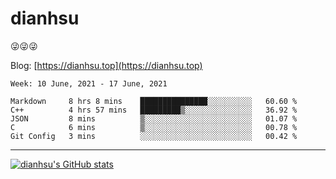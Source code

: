 
# dianhsu

:stuck_out_tongue_winking_eye::stuck_out_tongue_winking_eye::stuck_out_tongue_winking_eye:

Blog: [https://dianhsu.top](https://dianhsu.top)

<!--START_SECTION:waka-->
```text
Week: 10 June, 2021 - 17 June, 2021

Markdown     8 hrs 8 mins    ███████████████░░░░░░░░░░   60.60 % 
C++          4 hrs 57 mins   █████████▒░░░░░░░░░░░░░░░   36.92 % 
JSON         8 mins          ▒░░░░░░░░░░░░░░░░░░░░░░░░   01.07 % 
C            6 mins          ▒░░░░░░░░░░░░░░░░░░░░░░░░   00.78 % 
Git Config   3 mins          ░░░░░░░░░░░░░░░░░░░░░░░░░   00.42 % 
```
<!--END_SECTION:waka-->

---

[![dianhsu's GitHub stats](https://github-readme-stats.vercel.app/api?username=dianhsu)](https://github.com/anuraghazra/github-readme-stats)
